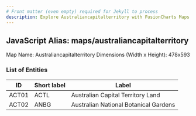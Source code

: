 ```yaml
---
# Front matter (even empty) required for Jekyll to process
description: Explore Australiancapitalterritory with FusionCharts Maps – Detailed features for seamless integration. Try now & enhance your data visualization today! 
---
```


## JavaScript Alias: maps/australiancapitalterritory

Map Name: Australiancapitalterritory
Dimensions (Width x Height): 478x593

### List of Entities

| ID    | Short label | Label                                 |
| ----- | ----------- | ------------------------------------- |
| ACT01 | ACTL        | Australian Capital Territory Land     |
| ACT02 | ANBG        | Australian National Botanical Gardens |
